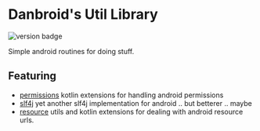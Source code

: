 # Danbroid's Util Library 

![version badge](https://img.shields.io/jitpack/v/github/danbrough/util)


Simple android routines for doing stuff.


## Featuring 

* [permissions](./permissions)  kotlin extensions for handling android permissions
* [slf4j](./slf4j) yet another slf4j implementation for android .. but betterer .. maybe
* [resource](./resource) utils and kotlin extensions for dealing with android resource urls.


